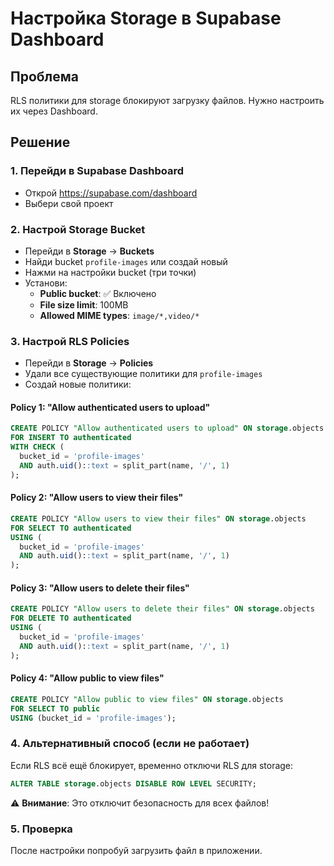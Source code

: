 # Настройка Storage в Supabase Dashboard

## Проблема
RLS политики для storage блокируют загрузку файлов. Нужно настроить их через Dashboard.

## Решение

### 1. Перейди в Supabase Dashboard
- Открой https://supabase.com/dashboard
- Выбери свой проект

### 2. Настрой Storage Bucket
- Перейди в **Storage** → **Buckets**
- Найди bucket `profile-images` или создай новый
- Нажми на настройки bucket (три точки)
- Установи:
  - **Public bucket**: ✅ Включено
  - **File size limit**: 100MB
  - **Allowed MIME types**: `image/*,video/*`

### 3. Настрой RLS Policies
- Перейди в **Storage** → **Policies**
- Удали все существующие политики для `profile-images`
- Создай новые политики:

#### Policy 1: "Allow authenticated users to upload"
```sql
CREATE POLICY "Allow authenticated users to upload" ON storage.objects
FOR INSERT TO authenticated
WITH CHECK (
  bucket_id = 'profile-images' 
  AND auth.uid()::text = split_part(name, '/', 1)
);
```

#### Policy 2: "Allow users to view their files"
```sql
CREATE POLICY "Allow users to view their files" ON storage.objects
FOR SELECT TO authenticated
USING (
  bucket_id = 'profile-images' 
  AND auth.uid()::text = split_part(name, '/', 1)
);
```

#### Policy 3: "Allow users to delete their files"
```sql
CREATE POLICY "Allow users to delete their files" ON storage.objects
FOR DELETE TO authenticated
USING (
  bucket_id = 'profile-images' 
  AND auth.uid()::text = split_part(name, '/', 1)
);
```

#### Policy 4: "Allow public to view files"
```sql
CREATE POLICY "Allow public to view files" ON storage.objects
FOR SELECT TO public
USING (bucket_id = 'profile-images');
```

### 4. Альтернативный способ (если не работает)
Если RLS всё ещё блокирует, временно отключи RLS для storage:

```sql
ALTER TABLE storage.objects DISABLE ROW LEVEL SECURITY;
```

⚠️ **Внимание**: Это отключит безопасность для всех файлов!

### 5. Проверка
После настройки попробуй загрузить файл в приложении.